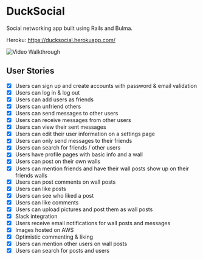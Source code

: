 # DuckSocial

Social networking app built using Rails and Bulma.

Heroku: https://ducksocial.herokuapp.com/

![Video Walkthrough](ducksocial2.gif)

## User Stories

- [x] Users can sign up and create accounts with password & email validation
- [x] Users can log in & log out
- [x] Users can add users as friends
- [x] Users can unfriend others
- [x] Users can send messages to other users
- [x] Users can receive messages from other users
- [x] Users can view their sent messages
- [x] Users can edit their user information on a settings page
- [x] Users can only send messages to their friends
- [x] Users can search for friends / other users
- [x] Users have profile pages with basic info and a wall
- [x] Users can post on their own walls
- [x] Users can mention friends and have their wall posts show up on their friends walls
- [x] Users can post comments on wall posts
- [x] Users can like posts
- [x] Users can see who liked a post
- [x] Users can like comments
- [x] Users can upload pictures and post them as wall posts
- [x] Slack integration
- [x] Users receive email notifications for wall posts and messages
- [x] Images hosted on AWS
- [x] Optimistic commenting & liking
- [x] Users can mention other users on wall posts
- [x] Users can search for posts and users
